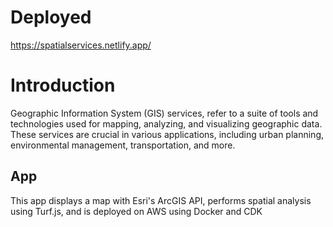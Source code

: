 # Deployed 
https://spatialservices.netlify.app/

# Introduction
Geographic Information System (GIS) services, refer to a suite of tools and technologies used for mapping, analyzing, and visualizing geographic data. These services are crucial in various applications, including urban planning, environmental management, transportation, and more.

## App
This app displays a map with Esri's ArcGIS API, 
performs spatial analysis using Turf.js, and is deployed on AWS using Docker and CDK
